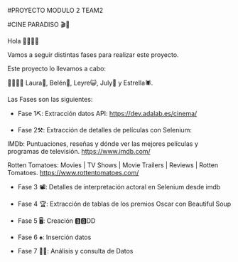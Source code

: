 ﻿
#PROYECTO MODULO 2 TEAM2

#CINE PARADISO 🎬🚀

Hola 👋🏽👋🏽

Vamos a seguir distintas fases para realizar este proyecto.

Este proyecto lo llevamos a cabo:

👩‍👩‍👧‍👧 Laura🐬, Belén🐅, Leyre😺, July🐧 y Estrella🕷.

Las Fases son las siguientes:

- Fase 1⛏: Extracción datos API: https://dev.adalab.es/cinema/

- Fase 2⚒: Extracción de detalles de películas con Selenium:

IMDb: Puntuaciones, reseñas y dónde ver las mejores películas y programas de televisión. https://www.imdb.com/

Rotten Tomatoes: Movies | TV Shows | Movie Trailers | Reviews | Rotten Tomatoes. https://www.rottentomatoes.com/

- Fase 3 📽: Detalles de interpretación actoral en Selenium desde imdb

- Fase 4 🏆: Extracción de tablas de los premios Oscar con Beautiful Soup

- Fase 5 🖥: Creación 🅱🅱DD

- Fase 6 ♠️: Inserción datos

- Fase 7 💉🎯: Análisis y consulta de Datos
